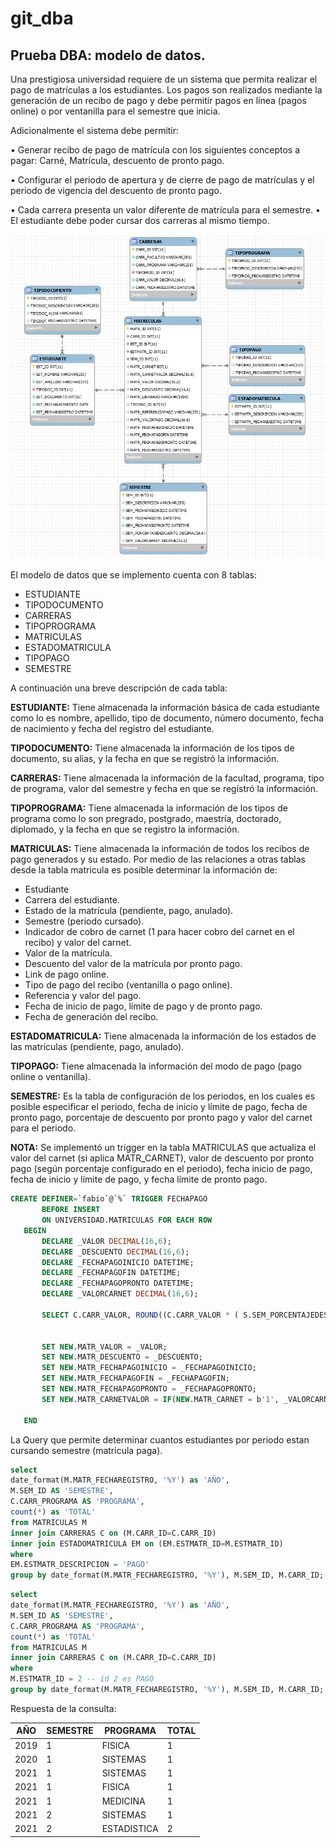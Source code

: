 # git_dba
## Prueba DBA: modelo de datos.

Una prestigiosa universidad requiere de un sistema que permita realizar el pago de
matrículas a los estudiantes. Los pagos son realizados mediante la generación de un recibo
de pago y debe permitir pagos en línea (pagos online) o por ventanilla para el semestre que
inicia.


Adicionalmente el sistema debe permitir:

• Generar recibo de pago de matrícula con los siguientes conceptos a pagar: Carné,
Matrícula, descuento de pronto pago.

• Configurar el periodo de apertura y de cierre de pago de matrículas y el periodo de
vigencia del descuento de pronto pago.

• Cada carrera presenta un valor diferente de matrícula para el semestre.
• El estudiante debe poder cursar dos carreras al mismo tiempo.


![alt text](https://github.com/fegualterog/git_dba/blob/main/modelo.png)

El modelo de datos que se implemento cuenta con 8 tablas:

- ESTUDIANTE
- TIPODOCUMENTO
- CARRERAS
- TIPOPROGRAMA
- MATRICULAS
- ESTADOMATRICULA
- TIPOPAGO
- SEMESTRE


A continuación una breve descripción de cada tabla:

**ESTUDIANTE:** Tiene almacenada la información básica de cada estudiante como lo es nombre, apellido, tipo de documento, número documento, fecha de nacimiento y fecha del registro del estudiante.

**TIPODOCUMENTO:** Tiene almacenada la información de los tipos de documento, su alias, y la fecha en que se registró la información.

**CARRERAS:** Tiene almacenada la información de la facultad, programa, tipo de programa, valor del semestre y fecha en que se registró la información.

**TIPOPROGRAMA:** Tiene almacenada la información de los tipos de programa como lo son pregrado, postgrado, maestría, doctorado, diplomado, y la fecha en que se registro la información.

**MATRICULAS:** Tiene almacenada la información de todos los recibos de pago generados y su estado. Por medio de las relaciones a otras tablas desde la tabla matricula es posible determinar la información de:
- Estudiante
- Carrera del estudiante.
- Estado de la matrícula (pendiente, pago, anulado).
- Semestre (periodo cursado).
- Indicador de cobro de carnet (1 para hacer cobro del carnet en el recibo) y valor del carnet.
- Valor de la matrícula.
- Descuento del valor de la matrícula por pronto pago.
- Link de pago online.
- Tipo de pago del recibo (ventanilla o pago online).
- Referencia y valor del pago.
- Fecha de inicio de pago, límite de pago y de pronto pago.
- Fecha de generación del recibo.


**ESTADOMATRICULA:** Tiene almacenada la información de los estados de las matrículas (pendiente, pago, anulado).

**TIPOPAGO:** Tiene almacenada la información del modo de pago (pago online o ventanilla).

**SEMESTRE:** Es la tabla de configuración de los periodos, en los cuales es posible especificar el periodo, fecha de inicio y límite de pago, fecha de pronto pago, porcentaje de descuento por pronto pago y valor del carnet para el periodo.



**NOTA:** Se implementó un trigger en la tabla MATRICULAS que actualiza el valor del carnet (si aplica MATR_CARNET), valor de descuento por pronto pago (según porcentaje configurado en el periodo), fecha inicio de pago, fecha de inicio y límite de pago, y fecha límite de pronto pago.

```sql
CREATE DEFINER=`fabio`@`%` TRIGGER FECHAPAGO
       BEFORE INSERT
       ON UNIVERSIDAD.MATRICULAS FOR EACH ROW
   BEGIN
       DECLARE _VALOR DECIMAL(16,6);
       DECLARE _DESCUENTO DECIMAL(16,6);
       DECLARE _FECHAPAGOINICIO DATETIME;
       DECLARE _FECHAPAGOFIN DATETIME;
       DECLARE _FECHAPAGOPRONTO DATETIME;
       DECLARE _VALORCARNET DECIMAL(16,6);
	   
	   SELECT C.CARR_VALOR, ROUND((C.CARR_VALOR * ( S.SEM_PORCENTAJEDESCUENTO) / 100 ), 6), S.SEM_FECHAPAGOINICIO, S.SEM_FECHAPAGOFIN, S.SEM_FECHAPAGOPRONTO, S.SEM_VALORCARNET  INTO _VALOR, _DESCUENTO, _FECHAPAGOINICIO, _FECHAPAGOFIN, _FECHAPAGOPRONTO, _VALORCARNET  FROM UNIVERSIDAD.CARRERAS C, UNIVERSIDAD.SEMESTRE S where S.SEM_ID = NEW.SEM_ID AND C.CARR_ID = NEW.CARR_ID;
	   
	   
	   SET NEW.MATR_VALOR = _VALOR;
	   SET NEW.MATR_DESCUENTO = _DESCUENTO;
	   SET NEW.MATR_FECHAPAGOINICIO = _FECHAPAGOINICIO;
	   SET NEW.MATR_FECHAPAGOFIN = _FECHAPAGOFIN;
	   SET NEW.MATR_FECHAPAGOPRONTO = _FECHAPAGOPRONTO;
       SET NEW.MATR_CARNETVALOR = IF(NEW.MATR_CARNET = b'1', _VALORCARNET, 0.0);

   END
```


La Query que permite determinar cuantos estudiantes por periodo estan cursando semestre (matricula paga).

```sql
select 
date_format(M.MATR_FECHAREGISTRO, '%Y') as 'AÑO',
M.SEM_ID AS 'SEMESTRE', 
C.CARR_PROGRAMA AS 'PROGRAMA', 
count(*) as 'TOTAL' 
from MATRICULAS M
inner join CARRERAS C on (M.CARR_ID=C.CARR_ID)
inner join ESTADOMATRICULA EM on (EM.ESTMATR_ID=M.ESTMATR_ID)
where 
EM.ESTMATR_DESCRIPCION = 'PAGO'
group by date_format(M.MATR_FECHAREGISTRO, '%Y'), M.SEM_ID, M.CARR_ID;
```

```sql
select 
date_format(M.MATR_FECHAREGISTRO, '%Y') as 'AÑO',
M.SEM_ID AS 'SEMESTRE',
C.CARR_PROGRAMA AS 'PROGRAMA',
count(*) as 'TOTAL' 
from MATRICULAS M
inner join CARRERAS C on (M.CARR_ID=C.CARR_ID)
where 
M.ESTMATR_ID = 2 -- id 2 es PAGO
group by date_format(M.MATR_FECHAREGISTRO, '%Y'), M.SEM_ID, M.CARR_ID;
```

Respuesta de la consulta:

| AÑO | SEMESTRE | PROGRAMA | TOTAL |
| --- | -------- | -------- | ----- |
| 2019 | 1 | FISICA | 1 | 
| 2020 | 1 | SISTEMAS | 1 | 
| 2021 | 1 | SISTEMAS | 1 | 
| 2021 | 1 | FISICA | 1 | 
| 2021 | 1 | MEDICINA | 1 | 
| 2021 | 2 | SISTEMAS | 1 | 
| 2021 | 2 | ESTADISTICA | 2 | 
